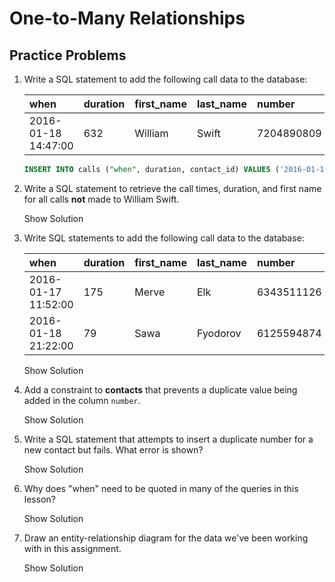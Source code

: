 # One-to-Many Relationships

## Practice Problems

1. Write a SQL statement to add the following call data to the database:

   | when                | duration | first_name | last_name | number     |
   | :------------------ | :------- | :--------- | :-------- | :--------- |
   | 2016-01-18 14:47:00 | 632      | William    | Swift     | 7204890809 |

   ```sql
   INSERT INTO calls ("when", duration, contact_id) VALUES ('2016-01-18 14:47:00', 632, );
   ```

   

2. Write a SQL statement to retrieve the call times, duration, and first name for all calls **not** made to William Swift.

   Show Solution

3. Write SQL statements to add the following call data to the database:

   | when                | duration | first_name | last_name | number     |
   | :------------------ | :------- | :--------- | :-------- | :--------- |
   | 2016-01-17 11:52:00 | 175      | Merve      | Elk       | 6343511126 |
   | 2016-01-18 21:22:00 | 79       | Sawa       | Fyodorov  | 6125594874 |

   Show Solution

4. Add a constraint to **contacts** that prevents a duplicate value being added in the column `number`.

   Show Solution

5. Write a SQL statement that attempts to insert a duplicate number for a new contact but fails. What error is shown?

   Show Solution

6. Why does "when" need to be quoted in many of the queries in this lesson?

   Show Solution

7. Draw an entity-relationship diagram for the data we've been working with in this assignment.

   Show Solution